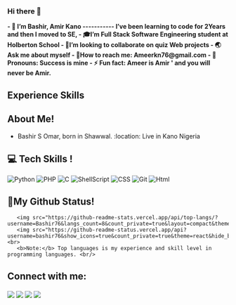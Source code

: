 ### Hi there 👐
<b>
-  🎉 I’m Bashir, Amir Kano  
----------- I’ve been learning to code for 2Years and then I moved to SE, 
-  🎓I’m Full Stack Software Engineering student at  Holberton School 
-   👥I’m looking to collaborate on quiz Web projects 
-   🌏Ask me about myself 
-   💌How to reach me: Ameerkn76@gmail.com 
-   🙂Pronouns: Success is mine  
-   ⚡ Fun fact:  Ameer  is Amir ' and you will never be Amir. </b>

##  Experience Skills  

##  About Me!
-  Bashir S Omar, born in Shawwal. 
:location: Live in Kano Nigeria  

## :computer: Tech Skills !
![Python](https://img.shields.io/badge/python-3670A0?style=for-the-badge&logo=python&logoColor=ffdd54) 
![PHP](https://img.shields.io/badge/php-%23777BB4.svg?style=for-the-badge&logo=php&logoColor=white)
![C](https://img.shields.io/badge/c-%2300599C.svg?style=for-the-badge&logo=c&logoColor=white) 
![ShellScript](https://img.shields.io/badge/shell_script-%23121011.svg?style=for-the-badge&logo=gnu-bash&logoColor=white)
![CSS](https://img.shields.io/badge/CSS3-1572B6?style=for-the-badge&logo=css3&logoColor=white)
![Git](https://img.shields.io/badge/Git-F05032?style=for-the-badge&logo=git&logoColor=white) 
![Html](https://img.shields.io/badge/Html-F05032?style=for-the-badge&logo=Html&logoColor=white)</br>

##  🚥My Github Status!
       <img src="https://github-readme-stats.vercel.app/api/top-langs/?username=Bashir76&langs_count=8&count_private=true&layout=compact&theme=react&hide_border=true&bg_color=0D1117"> 
       <img src="https://github-readme-status.vercel.app/api?username=bashir76&show_icons=true&count_private=true&theme=react&hide_border=true&bg_color=0D1117"> <br> 
       <b>Note:</b> Top languages is my experience and skill level in programming languages. <br/> 
## Connect with me: <p align="left"> 
<a href='https://wa.me/2348164808800?text=Assalamu-alaikum!,%20Hi%20My%20Name%20is'><img src='https://img.shields.io/badge/WhatsApp-25D366?style=for-the-badge&logo=whatsapp&logoColor=white' /></a> 
<a href='mailto:ameerkn76@gmail.com'>
<img src='https://img.shields.io/badge/Gmail-D14836?style=for-the-badge&logo=gmail&logoColor=white' /></a> 
<a href='https://www.linkedin.com/in/amir-kano-bk-5752b0239'>
<img src='https://img.shields.io/badge/LinkedIn-0077B5?style=for-the-badge&logo=linkedin&logoColor=white' /></a> <a href='https://twitter.com/ameersomar1'>
<img src='https://img.shields.io/badge/Twitter-1DA1F2?style=for-the-badge&logo=twitter&logoColor=white' /></a> </p>
